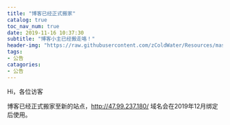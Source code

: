 ```yaml
---
title: "博客已经正式搬家"
catalog: true
toc_nav_num: true
date: 2019-11-16 10:37:30
subtitle: "博客小主已经搬走咯！"
header-img: "https://raw.githubusercontent.com/zColdWater/Resources/master/Images/camper.jpg"
tags:
- 公告
catagories:
- 公告
---
```


Hi，各位访客

博客已经正式搬家至新的站点，http://47.99.237.180/ 域名会在2019年12月绑定后使用。

